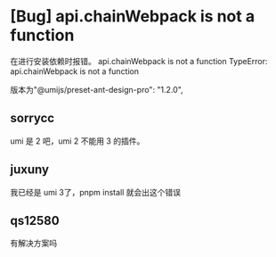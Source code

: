 # [Bug] api.chainWebpack is not a function

在进行安装依赖时报错。
api.chainWebpack is not a function
TypeError: api.chainWebpack is not a function

版本为"@umijs/preset-ant-design-pro": "1.2.0",

## sorrycc

umi 是 2 吧，umi 2 不能用 3 的插件。

## juxuny

>

我已经是 umi 3了，pnpm install 就会出这个错误

## qs12580

有解决方案吗
